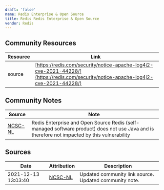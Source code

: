 ```yaml
---
draft: 'false'
name: Redis Enterprise & Open Source
title: Redis Redis Enterprise & Open Source
vendor: Redis
---
```



## Community Resources
| Resource | Link |
| --- | --- |
| source | [https://redis.com/security/notice-apache-log4j2-cve-2021-44228/](https://redis.com/security/notice-apache-log4j2-cve-2021-44228/) |

## Community Notes
| Source | Note |
| --- | --- |
| [NCSC-NL](https://github.com/NCSC-NL/log4shell/blob/main/software/README.md) | Redis Enterprise and Open Source Redis (self-managed software product) does not use Java and is therefore not impacted by this vulnerability |

## Sources
| Date | Attribution | Description |
| --- | --- | --- |
| 2021-12-13 13:03:40 | [NCSC-NL](https://github.com/NCSC-NL/log4shell/blob/main/software/README.md) | Updated community link source. Updated community note.  |
